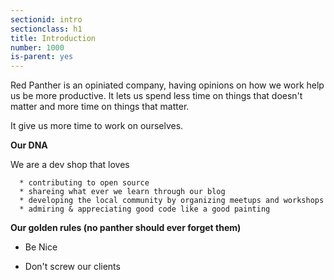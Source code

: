 ```yaml
---
sectionid: intro
sectionclass: h1
title: Introduction
number: 1000
is-parent: yes
---
```


Red Panther is an opiniated company, having opinions on how we work help us be more productive. It lets us spend less time on things that doesn't matter and more time on things that matter.

It give us more time to work on ourselves.


**Our DNA**

We are a dev shop that loves
```
  * contributing to open source
  * shareing what ever we learn through our blog
  * developing the local community by organizing meetups and workshops
  * admiring & appreciating good code like a good painting
```

**Our golden rules (no panther should ever forget them)**

* Be Nice

* Don't screw our clients



